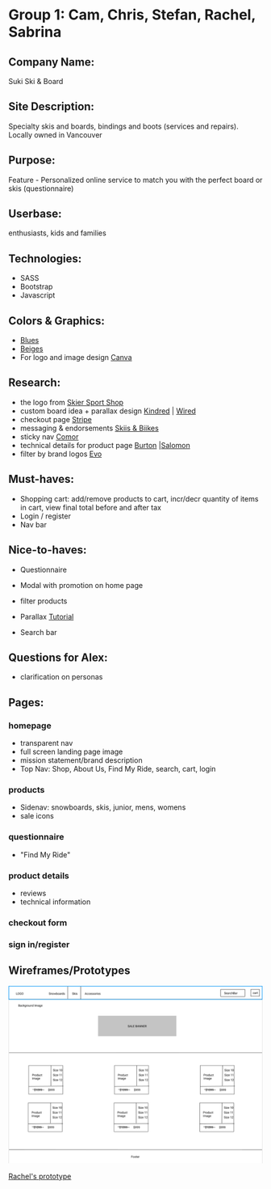 # Group 1: Cam, Chris, Stefan, Rachel, Sabrina

## Company Name: 

Suki Ski & Board

## Site Description: 

Specialty skis and boards, bindings and boots (services and repairs). Locally owned in Vancouver

## Purpose: 

Feature - Personalized online service to match you with the perfect board or skis (questionnaire)


## Userbase: 

enthusiasts, kids and families 


## Technologies:
- SASS
- Bootstrap
- Javascript

## Colors & Graphics: 
- [Blues](https://colorhunt.co/palette/206727)
- [Beiges](https://colorhunt.co/palette/207398)
- For logo and image design [Canva](https://www.canva.com/)

## Research: 

- the logo from [Skier Sport Shop](https://skierssportshop.com/)
- custom board idea + parallax design [Kindred](https://kindredsnowstore.com/) | [Wired](https://wiredsnowboards.com/)
- checkout page [Stripe](https://stripe-payments-demo.appspot.com/)
- messaging & endorsements [Skiis & Biikes](https://skiisandbiikes.com/)
- sticky nav [Comor]()
- technical details for product page [Burton](https://www.burton.com/ca/en/p/burton-family-tree-hometown-hero-camber-splitboard/W21-222401.html?cgid=womens-boards) |[Salomon](https://www.salomon.com/en-ca/shop/product/hps-annie-boulanger.html#color=22602)
- filter by brand logos [Evo](https://www.evo.com/shop/ski)





## Must-haves:
- Shopping cart: add/remove products to cart, incr/decr quantity of items in cart, view final total before and after tax 
- Login / register
- Nav bar

  

## Nice-to-haves:
- Questionnaire 
- Modal with promotion on home page
- filter products
- Parallax [Tutorial](https://www.w3schools.com/howto/howto_css_parallax.asp)

- Search bar




## Questions for Alex: 

- clarification on personas 




## Pages: 

###  homepage
- transparent nav 
- full screen landing page image 
- mission statement/brand description
- Top Nav: Shop, About Us, Find My Ride, search, cart, login

### products
- Sidenav: snowboards, skis, junior, mens, womens
- sale icons 


### questionnaire 
- "Find My Ride"


### product details
- reviews 
- technical information

### checkout form 

### sign in/register


## Wireframes/Prototypes

![Stefan Products Prototype](./img/prototype/stefan-prototype.PNG)

[Rachel's prototype](https://www.figma.com/file/PL6OgS8MsxomblxNK8yh1K/Suki-Ski-Board-e-commerce-site?node-id=0%3A1)

